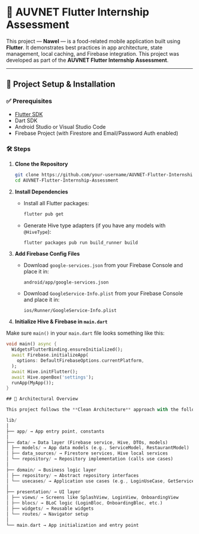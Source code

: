 # 🌟 AUVNET Flutter Internship Assessment

This project — **Nawel** — is a food-related mobile application built using **Flutter**. It demonstrates best practices in app architecture, state management, local caching, and Firebase integration. This project was developed as part of the **AUVNET Flutter Internship Assessment**.

---

## 🚀 Project Setup & Installation

### ✅ Prerequisites

- [Flutter SDK](https://flutter.dev/docs/get-started/install)
- Dart SDK
- Android Studio or Visual Studio Code
- Firebase Project (with Firestore and Email/Password Auth enabled)

### 🛠 Steps

1. **Clone the Repository**

   ```bash
   git clone https://github.com/your-username/AUVNET-Flutter-Internship-Assessment.git
   cd AUVNET-Flutter-Internship-Assessment
   
2. **Install Dependencies**

   - Install all Flutter packages:
     ```bash
     flutter pub get
     ```

   - Generate Hive type adapters (if you have any models with `@HiveType`):
     ```bash
     flutter packages pub run build_runner build
     ```
3. **Add Firebase Config Files**

   - Download `google-services.json` from your Firebase Console and place it in:
     ```
     android/app/google-services.json
     ```

   - Download `GoogleService-Info.plist` from your Firebase Console and place it in:
     ```
     ios/Runner/GoogleService-Info.plist
     ```
 4. **Initialize Hive & Firebase in `main.dart`**

   Make sure `main()` in your `main.dart` file looks something like this:

   ```dart
   void main() async {
     WidgetsFlutterBinding.ensureInitialized();
     await Firebase.initializeApp(
       options: DefaultFirebaseOptions.currentPlatform,
     );
     await Hive.initFlutter();
     await Hive.openBox('settings');
     runApp(MyApp());
   }

## 🧱 Architectural Overview

This project follows the **Clean Architecture** approach with the following structure:

lib/
│
├── app/ → App entry point, constants
│
├── data/ → Data layer (Firebase service, Hive, DTOs, models)
│ ├── models/ → App data models (e.g., ServiceModel, RestaurantModel)
│ ├── data_sources/ → Firestore services, Hive local services
│ └── repository/ → Repository implementation (calls use cases)
│
├── domain/ → Business logic layer
│ ├── repository/ → Abstract repository interfaces
│ └── usecases/ → Application use cases (e.g., LoginUseCase, GetServicesUseCase)
│
├── presentation/ → UI layer
│ ├── views/ → Screens like SplashView, LoginView, OnboardingView
│ ├── blocs/ → BLoC logic (LoginBloc, OnboardingBloc, etc.)
│ ├── widgets/ → Reusable widgets
│ └── routes/ → Navigator setup
│
└── main.dart → App initialization and entry point
